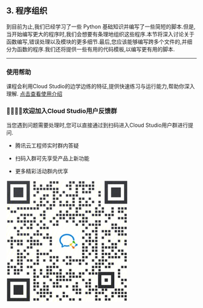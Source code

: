 
## 3. 程序组织

到目前为止,我们已经学习了一些 Python 基础知识并编写了一些简短的脚本.但是,当开始编写更大的程序时,我们会想要有条理地组织这些程序.本节将深入讨论关于函数编写,错误处理以及模块的更多细节.最后,您应该能够编写跨多个文件的,并细分为函数的程序.我们还将提供一些有用的代码模板,以编写更有用的脚本.

---

### 使用帮助
课程会利用Cloud Studio的边学边练的特征,提供快速练习与运行能力,帮助你深入理解.
[点击查看使用介绍](../Instruction.md)


### 👏🏻👏🏻欢迎加入Cloud Studio用户反馈群

当您遇到问题需要处理时,您可以直接通过到扫码进入Cloud Studio用户群进行提问.

* 腾讯云工程师实时群内答疑

* 扫码入群可先享受产品上新功能

* 更多精彩活动群内优享

![加入用户群](../QR.png)

